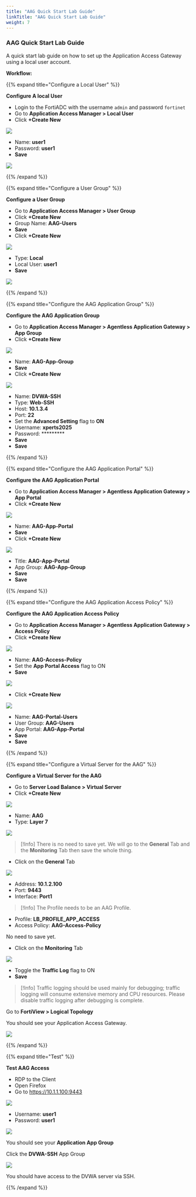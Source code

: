 ```yaml
---
title: "AAG Quick Start Lab Guide"
linkTitle: "AAG Quick Start Lab Guide"
weight: 7 
---
```


### AAG Quick Start Lab Guide
A quick start lab guide on how to set up the Application Access Gateway using a local user account.

**Workflow:**

{{% expand title="Configure a Local User" %}}

**Configure A local User**

- Login to the FortiADC with the username ```admin``` and password ```fortinet```
- Go to **Application Access Manager > Local User**
- Click **+Create New**

<img src=aag-qlg-local-user.png>

- Name: **user1**
- Password: **user1**
- **Save**

<img src=aag-qlg-user-form.png>

{{% /expand %}}

{{% expand title="Configure a User Group" %}}

**Configure a User Group**
- Go to **Application Access Manager > User Group**
- Click **+Create New**
- Group Name: **AAG-Users** 
- **Save**
- Click **+Create New**

<img src=aag-qlg-user-form1.png>

- Type: **Local**
- Local User: **user1**
- **Save**

<img src=aag-qlg-user-form2.png>

{{% /expand %}}

{{% expand title="Configure the AAG Application Group" %}}

**Configure the AAG Application Group**
- Go to **Application Access Manager > Agentless Application Gateway > App Group**
- Click **+Create New**

<img src=aag-qlg-aag.png>

- Name: **AAG-App-Group**
- **Save**
- Click **+Create New**

<img src=aag-qlg-app-access-adv.png>

- Name: **DVWA-SSH**
- Type: **Web-SSH**
- Host: **10.1.3.4**
- Port: **22**
- Set the **Advanced Setting** flag to **ON**
- Username: **xperts2025**
- Password: *********
- **Save**
- **Save**

{{% /expand %}}

{{% expand title="Configure the AAG Application Portal" %}}

**Configure the AAG Application Portal**
- Go to **Application Access Manager > Agentless Application Gateway > App Portal**
- Click **+Create New**

<img src=aag-qlg-app-portal.png>

- Name: **AAG-App-Portal**
- **Save**
- Click **+Create New**

<img src=aag-qlg-aag-app-portal1.png>

- Title: **AAG-App-Portal**
- App Group: **AAG-App-Group**
- **Save**
- **Save**

{{% /expand %}}

{{% expand title="Configure the AAG Application Access Policy" %}}

**Configure the AAG Application Access Policy**
- Go to **Application Access Manager > Agentless Application Gateway > Access Policy**
- Click **+Create New**

<img src=aag-qlg-access-policy.png>

- Name: **AAG-Access-Policy**
- Set the **App Portal Access** flag to ON
- **Save**

<img src=aag-qlg-access-policy1.png>

- Click **+Create New**

<img src=aag-qlg-portal-users.png>

- Name: **AAG-Portal-Users**
- User Group: **AAG-Users**
- App Portal: **AAG-App-Portal**
- **Save**
- **Save**

{{% /expand %}}

{{% expand title="Configure a Virtual Server for the AAG" %}}

**Configure a Virtual Server for the AAG**
- Go to **Server Load Balance > Virtual Server**
- Click **+Create New**

<img src=aag-qlg-vs.png>

- Name: **AAG**
- Type: **Layer 7**

<img src=aag-qlg-vs1.png>

> [!Info]
> There is no need to save yet.  We will go to the **General** Tab and the **Monitoring** Tab then save the whole thing.

- Click on the **General** Tab

<img src=aag-qlg-vs-gen.png>

- Address: **10.1.2.100**
- Port: **9443**
- Interface: **Port1**

> [!Info]
> The Profile needs to be an AAG Profile.

- Profile: **LB_PROFILE_APP_ACCESS**
- Access Policy: **AAG-Access-Policy**

No need to save yet.

- Click on the **Monitoring** Tab

<img src=aag-qlg-vs-monitoring.png>

- Toggle the **Traffic Log** flag to ON
- **Save**

> [!Info]
> Traffic logging should be used mainly for debugging; traffic logging will consume extensive memory and CPU resources. Please disable traffic logging after debugging is complete.

Go to **FortiView > Logical Topology**

You should see your Application Access Gateway.

<img src=aag-qlg-fortiview.png>

{{% /expand %}}

{{% expand title="Test" %}}

**Test AAG Access**
- RDP to the Client
- Open Firefox
- Go to https://10.1.1.100:9443

<img src=aag-qlg-app-portal-access.png>

- Username: **user1**
- Password: **user1**

<img src=aag-qlg-user1.png>

You should see your **Application App Group**

Click the **DVWA-SSH** App Group

<img src=aag-qlg-dvwa-ssh.png>

You should have access to the DVWA server via SSH.

{{% /expand %}}


